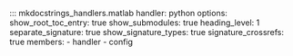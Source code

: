
::: mkdocstrings_handlers.matlab
    handler: python
    options:
      show_root_toc_entry: true
      show_submodules: true
      heading_level: 1
      separate_signature: true
      show_signature_types: true
      signature_crossrefs: true
      members:
        - handler
        - config

